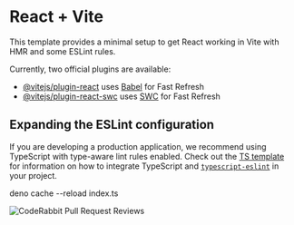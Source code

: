 # React + Vite

This template provides a minimal setup to get React working in Vite with HMR and some ESLint rules.

Currently, two official plugins are available:

- [@vitejs/plugin-react](https://github.com/vitejs/vite-plugin-react/blob/main/packages/plugin-react) uses [Babel](https://babeljs.io/) for Fast Refresh
- [@vitejs/plugin-react-swc](https://github.com/vitejs/vite-plugin-react/blob/main/packages/plugin-react-swc) uses [SWC](https://swc.rs/) for Fast Refresh

## Expanding the ESLint configuration

If you are developing a production application, we recommend using TypeScript with type-aware lint rules enabled. Check out the [TS template](https://github.com/vitejs/vite/tree/main/packages/create-vite/template-react-ts) for information on how to integrate TypeScript and [`typescript-eslint`](https://typescript-eslint.io) in your project.

deno cache --reload index.ts

![CodeRabbit Pull Request Reviews](https://img.shields.io/coderabbit/prs/github/Smalik1203/CB_UI?utm_source=oss&utm_medium=github&utm_campaign=Smalik1203%2FCB_UI&labelColor=171717&color=FF570A&link=https%3A%2F%2Fcoderabbit.ai&label=CodeRabbit+Reviews)
